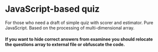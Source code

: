 # JavaScript-based quiz
For those who need a draft of simple quiz with scorer and estimator. Pure JavaScript. Based on the processing of 
multi-dimensional array.
#### If you want to hide correct answers from examinee you should relocate the questions array to external file or obfuscate the code.
